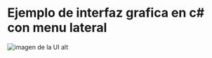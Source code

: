 # Ejemplo de interfaz grafica en c# con menu lateral

![imagen de la UI alt](https://lh3.googleusercontent.com/viqHkoXBxA3LtPYThQ4ySEVEJH0y5Ct-8Rb2PpXRlltlVUlrKLcSAOyuFyjEcAbrE6wkDBqxCFmAcDZXKPbULDNlAKPMXAie1jqW2dvv2qrrKZeDcjHvPuGtJm46EXvAALZw_sU_JZWwOnl9QuScGebM96fyBalsgjLZ5Q09U6rJnL9uTgZFT9cuy6rbelb_Njej547E0CbS2BRl_teEBxGUUijU8uA7KI08eycYr4niBzAwALNTwQMBmiGXpCkfXGeDvYY2Sxzv4YV6ynRwGA2wvCR4_LJTVAU7JZlIjJXKSaVNLSv676fbUN59pozuJcfcxN--wUUiUvGEoywRxbZ7JCLO2j3rI76nLciE6ZfVhMmEcmjpFCjRIsUBKVSTNOjDmX9mk4qFdyVBypr3E5o91rQw3AryfTQg3uHVm6cKnmTur-1x216QoRFgciznS-p5Qgn4KawCywMK2amJrnxrNojDSC0jAKS0MKK58fAVSE4SIJW4sANihkE_isSCH4ehFWP87onH5BALuRozNY5Tw00kW_iWKq0dR-mvi3Sygyp4TqrgeQpbRZvRGvQNVVbiVAwhTQhH0951-MULBaLJ3bzQKj0YNWdlWynOSQZX0HxrPH7bxGw991BjrG57Ha9n_iFUWVaHJBwnd9huvsYK=w1312-h764-no)
